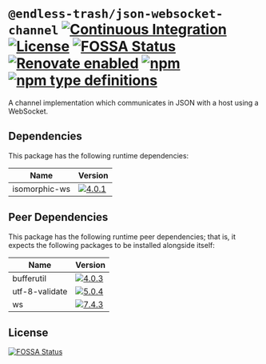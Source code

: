 # `@endless-trash/json-websocket-channel` [![Continuous Integration](https://github.com/jameswilddev/endless-trash/workflows/Continuous%20Integration/badge.svg)](https://github.com/jameswilddev/endless-trash/actions) [![License](https://img.shields.io/github/license/jameswilddev/endless-trash.svg)](https://github.com/jameswilddev/endless-trash/blob/master/license) [![FOSSA Status](https://app.fossa.io/api/projects/git%2Bgithub.com%2Fjameswilddev%2Fendless-trash.svg?type=shield)](https://app.fossa.io/projects/git%2Bgithub.com%2Fjameswilddev%2Fendless-trash?ref=badge_shield) [![Renovate enabled](https://img.shields.io/badge/renovate-enabled-brightgreen.svg)](https://renovatebot.com/) [![npm](https://img.shields.io/npm/v/@endless-trash/json-websocket-channel.svg)](https://www.npmjs.com/package/@endless-trash/json-websocket-channel) [![npm type definitions](https://img.shields.io/npm/types/@endless-trash/json-websocket-channel.svg)](https://www.npmjs.com/package/@endless-trash/json-websocket-channel)

A channel implementation which communicates in JSON with a host using a WebSocket.

## Dependencies

This package has the following runtime dependencies:

Name          | Version                                                                                                
------------- | -------------------------------------------------------------------------------------------------------
isomorphic-ws | [![4.0.1](https://img.shields.io/npm/v/isomorphic-ws.svg)](https://www.npmjs.com/package/isomorphic-ws)

## Peer Dependencies

This package has the following runtime peer dependencies; that is, it expects the following packages to be installed alongside itself:

Name           | Version                                                                                                  
-------------- | ---------------------------------------------------------------------------------------------------------
bufferutil     | [![4.0.3](https://img.shields.io/npm/v/bufferutil.svg)](https://www.npmjs.com/package/bufferutil)        
utf-8-validate | [![5.0.4](https://img.shields.io/npm/v/utf-8-validate.svg)](https://www.npmjs.com/package/utf-8-validate)
ws             | [![7.4.3](https://img.shields.io/npm/v/ws.svg)](https://www.npmjs.com/package/ws)                        

## License

[![FOSSA Status](https://app.fossa.io/api/projects/git%2Bgithub.com%2Fjameswilddev%2Fendless-trash.svg?type=large)](https://app.fossa.io/projects/git%2Bgithub.com%2Fjameswilddev%2Fendless-trash?ref=badge_large)
